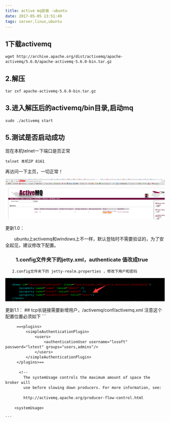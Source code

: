 ```yaml
---
title: active mq安装 -ubuntu
date: 2017-05-05 13:51:49
tags: server,linux,ubuntu
---
```


## 1下载activemq 
```
wget http://archive.apache.org/dist/activemq/apache-activemq/5.6.0/apache-activemq-5.6.0-bin.tar.gz
```
## 2.解压
```
tar zxf apache-activemq-5.6.0-bin.tar.gz
```
## 3.进入解压后的activemq/bin目录,启动mq
```
sudo ./activemq start
```
## 5.测试是否启动成功

  现在本机telnet一下端口是否正常
```
telnet 本机IP 8161
```
 再访问一下主页，一切正常！


![logo](active_mq/index.png)
 

更新1.0：

　　ubuntu上activemq和windows上不一样，默认登陆时不需要验证的，为了安全起见，建议修改下配置。

### 　　1.config文件夹下的jetty.xml，authenticate 值改成true
 

       2.config文件夹下的 jetty-realm.properties ，修改下用户和密码
![logo](active_mq/user.png)


更新1.1：
	## tcp长链接需要新增用户，/activemq/conf/activemq.xml   注意这个配置位置必须如下
	```
		  <persistenceAdapter>
            <kahaDB directory="${activemq.base}/data/kahadb"/>
        </persistenceAdapter>
        
         ==<plugins>
             <simpleAuthenticationPlugin>
                 <users>
                     <authenticationUser username="lxsoft" password="lxtest" groups="users,admins"/>
                 </users>
             </simpleAuthenticationPlugin>
         </plugins>==
        
          <!--
            The systemUsage controls the maximum amount of space the broker will 
            use before slowing down producers. For more information, see:
            
            http://activemq.apache.org/producer-flow-control.html
             
        <systemUsage>

	```